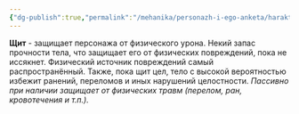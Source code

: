 ```yaml
---
{"dg-publish":true,"permalink":"/mehanika/personazh-i-ego-anketa/harakteristiki/podrobnee/shhit/"}
---
```


**Щит** - защищает персонажа от физического урона. Некий запас прочности тела, что защищает его от физических повреждений, пока не иссякнет. Физический источник повреждений самый распространённый. Также, пока щит цел, тело с высокой вероятностью избежит ранений, переломов и иных нарушений целостности.
*Пассивно при наличии защищает от физических травм (перелом, ран, кровотечения и т.п.).*